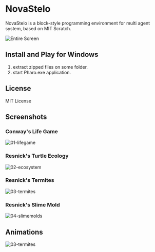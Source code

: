 # NovaStelo
NovaStelo is a block-style programming environment for multi agent system, based on MIT Scratch.

![Entire Screen](https://raw.githubusercontent.com/EiichiroIto/NovaStelo/master/src/images/NovaStelo.png)

## Install and Play for Windows
1. extract zipped files on some folder.
2. start Pharo.exe application.

## License
MIT License

## Screenshots
### Conway's Life Game
![01-lifegame](https://raw.githubusercontent.com/EiichiroIto/NovaStelo/master/src/images/01-lifegame.png)

### Resnick's Turtle Ecology
![02-ecosystem](https://raw.githubusercontent.com/EiichiroIto/NovaStelo/master/src/images/02-ecosystem.png)

### Resnick's Termites
![03-termites](https://raw.githubusercontent.com/EiichiroIto/NovaStelo/master/src/images/03-termites.png)

### Resnick's Slime Mold
![04-slimemolds](https://raw.githubusercontent.com/EiichiroIto/NovaStelo/master/src/images/04-slimemolds.png)

## Animations
![03-termites](https://raw.githubusercontent.com/EiichiroIto/NovaStelo/master/src/images/03-termites.gif)

